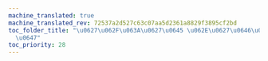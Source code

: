 ```yaml
---
machine_translated: true
machine_translated_rev: 72537a2d527c63c07aa5d2361a8829f3895cf2bd
toc_folder_title: "\u0627\u062F\u063A\u0627\u0645 \u062E\u0627\u0646\u0648\u0627\u062F\
  \u0647"
toc_priority: 28
---
```



